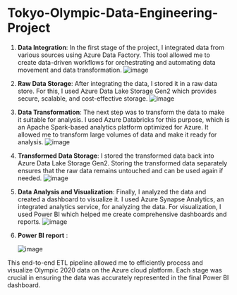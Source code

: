 # Tokyo-Olympic-Data-Engineering-Project


1. **Data Integration**: In the first stage of the project, I integrated data from various sources using Azure Data Factory. This tool allowed me to create data-driven workflows for orchestrating and automating data movement and data transformation.
![image](https://github.com/abhi-nilekar/Tokyo-Olympic-Data-Engineering-Project/assets/24265534/d40e7420-c4b1-458f-9b06-53af4ada73f2)

2. **Raw Data Storage**: After integrating the data, I stored it in a raw data store. For this, I used Azure Data Lake Storage Gen2 which provides secure, scalable, and cost-effective storage.
![image](https://github.com/abhi-nilekar/Tokyo-Olympic-Data-Engineering-Project/assets/24265534/173532d4-202b-4085-9b8b-f53bdec81a68)

3. **Data Transformation**: The next step was to transform the data to make it suitable for analysis. I used Azure Databricks for this purpose, which is an Apache Spark-based analytics platform optimized for Azure. It allowed me to transform large volumes of data and make it ready for analysis.
![image](https://github.com/abhi-nilekar/Tokyo-Olympic-Data-Engineering-Project/assets/24265534/fe763eac-c37b-4857-b686-d03098e468cc)

4. **Transformed Data Storage**: I stored the transformed data back into Azure Data Lake Storage Gen2. Storing the transformed data separately ensures that the raw data remains untouched and can be used again if needed.
![image](https://github.com/abhi-nilekar/Tokyo-Olympic-Data-Engineering-Project/assets/24265534/62d027e2-b01c-4825-b17a-7783b1082e3e)

5. **Data Analysis and Visualization**: Finally, I analyzed the data and created a dashboard to visualize it. I used Azure Synapse Analytics, an integrated analytics service, for analyzing the data. For visualization, I used Power BI which helped me create comprehensive dashboards and reports.
![image](https://github.com/abhi-nilekar/Tokyo-Olympic-Data-Engineering-Project/assets/24265534/23e26acc-986d-4457-bd2e-ee5d516d0141)

6. **Power BI report** :

   ![image](https://github.com/abhi-nilekar/Tokyo-Olympic-Data-Engineering-Project/assets/24265534/56891d74-bb59-4e94-bfe0-009fb4a16c49)


This end-to-end ETL pipeline allowed me to efficiently process and visualize Olympic 2020 data on the Azure cloud platform. Each stage was crucial in ensuring the data was accurately represented in the final Power BI dashboard.
